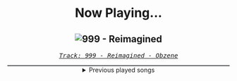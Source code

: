 <div align="center"> 
<h1>Now Playing...</h1>

![999 - Reimagined](https://i.scdn.co/image/ab67616d00001e02ea937f8b8085179b8a81e6e0)
--
_<samp><a href="https://open.spotify.com/track/7GGKtYkKxlbyzvXKRaEGf7">Track: 999 - Reimagined - Obzene</a></samp>_

<div style="border: 1px #4B5054 solid"></div>
<details>
  <summary>
    Previous played songs
  </summary>
  <table>
    <thead>
      <tr>
        <th>
          Artist
        </th>
        <th>
          Song
        </th>
        <th>
          Link
        </th>
      </tr>
    </thead>
    <tbody>
      <tr><td>Obzene</td><td>999 - Reimagined</td><td><a href="https://open.spotify.com/track/7GGKtYkKxlbyzvXKRaEGf7">https://open.spotify.com/track/7GGKtYkKxlbyzvXKRaEGf7</a></td></tr><tr><td>Sleep Theory</td><td>Paralyzed</td><td><a href="https://open.spotify.com/track/5AdLs8ZRRgvCmOTqr41xiP">https://open.spotify.com/track/5AdLs8ZRRgvCmOTqr41xiP</a></td></tr><tr><td>Dal Av</td><td>Plastic Empathy</td><td><a href="https://open.spotify.com/track/76EU6cgapNzCTzwrptunss">https://open.spotify.com/track/76EU6cgapNzCTzwrptunss</a></td></tr><tr><td>The Pretty Wild</td><td>button eyes</td><td><a href="https://open.spotify.com/track/2DOUn2VHfSfUIyyZLE9Ig9">https://open.spotify.com/track/2DOUn2VHfSfUIyyZLE9Ig9</a></td></tr><tr><td>Magnolia Park</td><td>SHADOW TALK</td><td><a href="https://open.spotify.com/track/29XeF54DB4rtFmeL9U4n5u">https://open.spotify.com/track/29XeF54DB4rtFmeL9U4n5u</a></td></tr><tr><td>Spiritbox</td><td>Keep Sweet</td><td><a href="https://open.spotify.com/track/0Sd7nAZakCLRPxAqfiFd9m">https://open.spotify.com/track/0Sd7nAZakCLRPxAqfiFd9m</a></td></tr><tr><td>Harper</td><td>Thorn In My Side</td><td><a href="https://open.spotify.com/track/7jDhrmsTOZ6TeT9LcC14OF">https://open.spotify.com/track/7jDhrmsTOZ6TeT9LcC14OF</a></td></tr><tr><td>Stain the Canvas</td><td>The Light Within</td><td><a href="https://open.spotify.com/track/6E90ttNb3TeSsD7LXmJ3yq">https://open.spotify.com/track/6E90ttNb3TeSsD7LXmJ3yq</a></td></tr><tr><td>STARSET</td><td>HEAD OVER HEELS</td><td><a href="https://open.spotify.com/track/5nsTZrGlDYRJR5hkKXwYOM">https://open.spotify.com/track/5nsTZrGlDYRJR5hkKXwYOM</a></td></tr><tr><td>Conquer Divide</td><td>Bad Dreams (feat. Of Virtue)</td><td><a href="https://open.spotify.com/track/1MYG4PzDAovlzKFZ6dqatY">https://open.spotify.com/track/1MYG4PzDAovlzKFZ6dqatY</a></td></tr><tr><td>Not Enough Space</td><td>Solace In Silence</td><td><a href="https://open.spotify.com/track/7iPMmMz3b54nslPvGmE4ou">https://open.spotify.com/track/7iPMmMz3b54nslPvGmE4ou</a></td></tr><tr><td>Not Enough Space</td><td>Solace In Silence</td><td><a href="https://open.spotify.com/track/7iPMmMz3b54nslPvGmE4ou">https://open.spotify.com/track/7iPMmMz3b54nslPvGmE4ou</a></td></tr><tr><td>LANDMVRKS</td><td>Sulfur</td><td><a href="https://open.spotify.com/track/5SnniG86unNgTonVIQucKj">https://open.spotify.com/track/5SnniG86unNgTonVIQucKj</a></td></tr><tr><td>Daedric</td><td>Night Mother</td><td><a href="https://open.spotify.com/track/4Jk4Bs2wtczDkigTCiLVS0">https://open.spotify.com/track/4Jk4Bs2wtczDkigTCiLVS0</a></td></tr><tr><td>Sleep Theory</td><td>III</td><td><a href="https://open.spotify.com/track/2tQRE9yYharVr1XhY1cWxx">https://open.spotify.com/track/2tQRE9yYharVr1XhY1cWxx</a></td></tr><tr><td>The Devil Wears Prada</td><td>Ritual</td><td><a href="https://open.spotify.com/track/1PVD8pnxk9bRaiBnGTJRA1">https://open.spotify.com/track/1PVD8pnxk9bRaiBnGTJRA1</a></td></tr><tr><td>Deadlands</td><td>Kundalini</td><td><a href="https://open.spotify.com/track/0D3z7YrhFHbdahOjPbtByX">https://open.spotify.com/track/0D3z7YrhFHbdahOjPbtByX</a></td></tr><tr><td>Thousand Below</td><td>SHAKE</td><td><a href="https://open.spotify.com/track/6hDqaiADiRKP52jUXXCjic">https://open.spotify.com/track/6hDqaiADiRKP52jUXXCjic</a></td></tr><tr><td>I See Stars</td><td>Anomaly</td><td><a href="https://open.spotify.com/track/1nLWr0rKTLTZNEcgU5WEdD">https://open.spotify.com/track/1nLWr0rKTLTZNEcgU5WEdD</a></td></tr><tr><td>From Ashes to New</td><td>New Disease</td><td><a href="https://open.spotify.com/track/17mzKJARvVNR7eDyPqBpIG">https://open.spotify.com/track/17mzKJARvVNR7eDyPqBpIG</a></td></tr>
    </tbody>
  </table>
</details>

</div>

